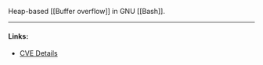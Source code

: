 Heap-based [[Buffer overflow]] in GNU [[Bash]].

---
#### Links:
- [CVE Details](https://www.cvedetails.com/cve/CVE-2021-3450/)
